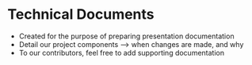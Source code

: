 # Technical Documents
* Created for the purpose of preparing presentation documentation
* Detail our project components --> when changes are made, and why
* To our contributors, feel free to add supporting documentation
